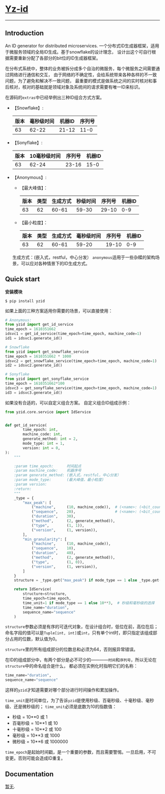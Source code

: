 # [Yz-id](https://github.com/ml444/yz-id)
--------------

## Introduction
An ID generator for distributed microservices.
一个分布式ID生成器框架，适用于微服务领域的全局ID生成。基于snowflake的设计理念，
设计出这个可自行根据需要重新分配了各部分的bit位的ID生成器框架。

在分布式系统中，整体的业务被拆分成多个自治的微服务，每个微服务之间需要通过网络进行通信和交互，
由于网络的不确定性，会给系统带来各种各样的不一致问题，为了避免和解决不一致问题，
最重要的模式是做系统之间的实时核对和事后核对，核对的基础就是领域对象及系统间的请求需要有唯一ID来标识。

在源码的`extras`中已经举例出三种ID组合方式方案。
- 【Snowflake】:

    | 版本 | 毫秒级时间 | 机器ID | 序列号 |
    | --- | --------- | ----- | ----- |
    | 63  | 62-22     | 21-12 | 11-0  |

- 【Sonyflake】:

    | 版本 | 10毫秒级时间 | 序列号 | 机器ID |
    | --- | ----------  | ----- | ----- |
    | 63  | 62-24       | 23-16 | 15-0  |
    
- 【Anonymous】:
    - 【最大峰值】：
    
        | 版本 | 类型 | 生成方式 | 秒级时间 | 序列号 | 机器ID |
        | --- | ---- | ------ | ------- | ------ |-------|
        | 63  | 62   | 60-61  | 59-30   | 29-10 | 0-9   |
        
    - 【最小粒度】：
    
        | 版本 | 类型 | 生成方式 | 毫秒级时间 | 序列号 | 机器ID |
        | --- | ---- | ------ | --------- | ------|-------|
        | 63   | 62  | 60-61  | 59-20     | 19-10 | 0-9   |
        
    生成方式：(嵌入式，restful，中心分发）
    `anonymous`适用于一些杂糅的架构场景，可以应对各种情景下的ID生成方式。

## Quick start

**安装模块**
```shell
$ pip install yzid
```
如果上面的三种方案适用你需要的场景，可以直接使用：
```python
# Anonymous:
from yzid import get_id_service
time_epoch = 1610351662
idsvc1 = get_id_service(time_epoch=time_epoch, machine_code=1)
id1 = idsvc1.generate_id()

# Snowflake
from yzid import get_snowflake_service
time_epoch = 1610351662 * 1000
idsvc2 = get_snowflake_service(time_epoch=time_epoch, machine_code=1)
id2 = idsvc2.generate_id()

# Sonyflake
from yzid import get_sonyflake_service
time_epoch = 1610351662*100
idsvc3 = get_sonyflake_service(time_epoch=time_epoch, machine_code=1)
id3 = idsvc3.generate_id()
```

如果没有合适的，可以自定义组合方案。
自定义组合ID组成示例：
```python
from yzid.core.service import IdService


def get_id_service(
        time_epoch: int,
        machine_code: int,
        generate_method: int = 2,
        mode_type: int = 1,
        version: int = 0,
):
    """

    :param time_epoch:      时间起点
    :param machine_code:    机器序号
    :param generate_method: (嵌入式，restful，中心分发）
    :param mode_type:       (最大峰值，最小粒度)
    :param version:
    :return:
    """
    _type = {
        "max_peak": [
            ("machine",     (10, machine_code)),  # (<name>: (<bit_count>, <default_value>))
            ("sequence",    20),                  # (<name>: (<bit_count>, 0))
            ("duration",    30),
            ("method",      (2, generate_method)),
            ("type",        (1, 1)),
            ("version",     (1, version)),
        ],
        "min_granularity": [
            ("machine",     (10, machine_code)),
            ("sequence",    10),
            ("duration",    40),
            ("method",      (2, generate_method)),
            ("type",        (1, 0)),
            ("version",     (1, version)),
        ]
    }
    structure = _type.get("max_peak") if mode_type == 1 else _type.get("min_granularity")

    return IdService(
        structure=structure,
        time_epoch=time_epoch,
        time_unit=1 if mode_type == 1 else 10**3,  # 秒级和毫秒级的选择
        time_name="duration",
        sequence_name="sequence"
    )
```
`structure`参数必须是有序的可迭代对象，在设计组合时，低位在前，高位在后；
命名字段的值可以是`Tuple[int, int]`或`int`，只有单个int时，即只指定该组成部分占用的位数，默认值为0。

`structure`里的所有组成部分的位数总和必须为64，否则报异常错误。

在ID的组成部分中，有两个部分是必不可少的————`时间`和`序列号`，所以无论在`structure`中的命名组合是什么，
都必须在实例化时指明它们的名称：
```python
time_name="duration",
sequence_name="sequence"
```
这样的`yzid`才知道需要对哪个部分进行时间操作和累加操作。

`time_unit`是时间单位，为了告诉`yzid`是使用秒级、百毫秒级、十毫秒级、毫秒级、还是微秒级的；
`time_unit`必须是底数为10的指数值：
- 秒级 = 10**0 或 1
- 百毫秒级 = 10**1 或 10
- 十毫秒级 = 10**2 或 100
- 毫秒级 = 10**3 或 1000
- 微秒级 = 10**6 或 1000000

`time_epoch`是起始时间戳，是一个重要的参数，而且需要警惕。一旦启用，不可变更。否则可能会造成ID重复。

## Documentation

[暂无](https://github.com/ml444/yz-id/README.md).

